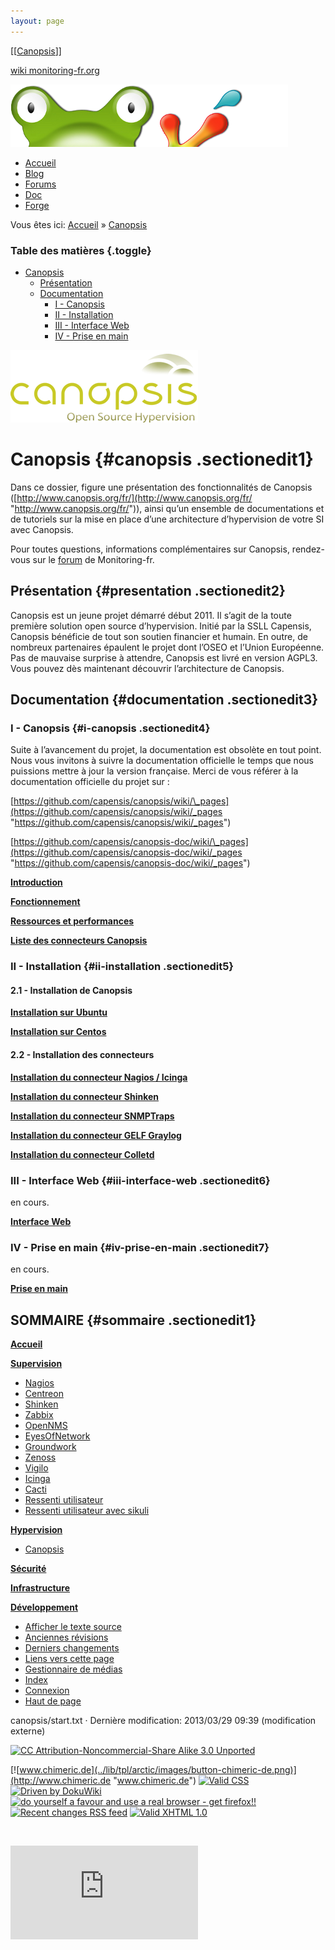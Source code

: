 ```yaml
---
layout: page
---
```


[[[Canopsis](start@do=backlink.html)]]

[wiki monitoring-fr.org](../start.html "[ALT+H]")

![Logo Monitoring](../lib/tpl/arctic/images/logo_monitoring.png)

-   [Accueil](../index.html "Cliquez pour revenir |  l'accueil")
-   [Blog](http://www.monitoring-fr.org "Blog & News")
-   [Forums](http://forums.monitoring-fr.org "Forums")
-   [Doc](http://doc.monitoring-fr.org "Doc")
-   [Forge](https://github.com/monitoring-fr "Forge")

Vous êtes ici: [Accueil](../start.html "start") »
[Canopsis](start.html "canopsis:start")

### Table des matières {.toggle}

-   [Canopsis](start.html#canopsis)
    -   [Présentation](start.html#presentation)
    -   [Documentation](start.html#documentation)
        -   [I - Canopsis](start.html#i-canopsis)
        -   [II - Installation](start.html#ii-installation)
        -   [III - Interface Web](start.html#iii-interface-web)
        -   [IV - Prise en main](start.html#iv-prise-en-main)

[![](../assets/media/canopsis/canopsis_logo.png@w=300)](../_detail/canopsis/canopsis_logo.png@id=canopsis%253Astart.html "canopsis:canopsis_logo.png")

Canopsis {#canopsis .sectionedit1}
========

Dans ce dossier, figure une présentation des fonctionnalités de Canopsis
([http://www.canopsis.org/fr/](http://www.canopsis.org/fr/ "http://www.canopsis.org/fr/")),
ainsi qu’un ensemble de documentations et de tutoriels sur la mise en
place d’une architecture d’hypervision de votre SI avec Canopsis.

Pour toutes questions, informations complémentaires sur Canopsis,
rendez-vous sur le
[forum](http://forums.monitoring-fr.org/ "http://forums.monitoring-fr.org/")
de Monitoring-fr.

Présentation {#presentation .sectionedit2}
------------

Canopsis est un jeune projet démarré début 2011. Il s’agit de la toute
première solution open source d’hypervision. Initié par la SSLL
Capensis, Canopsis bénéficie de tout son soutien financier et humain. En
outre, de nombreux partenaires épaulent le projet dont l’OSEO et l’Union
Européenne. Pas de mauvaise surprise à attendre, Canopsis est livré en
version AGPL3. Vous pouvez dès maintenant découvrir l’architecture de
Canopsis.

Documentation {#documentation .sectionedit3}
-------------

### I - Canopsis {#i-canopsis .sectionedit4}

Suite à l’avancement du projet, la documentation est obsolète en tout
point. Nous vous invitons à suivre la documentation officielle le temps
que nous puissions mettre à jour la version française. Merci de vous
référer à la documentation officielle du projet sur :

[https://github.com/capensis/canopsis/wiki/\_pages](https://github.com/capensis/canopsis/wiki/_pages "https://github.com/capensis/canopsis/wiki/_pages")

[https://github.com/capensis/canopsis-doc/wiki/\_pages](https://github.com/capensis/canopsis-doc/wiki/_pages "https://github.com/capensis/canopsis-doc/wiki/_pages")

**[Introduction](http://wiki.monitoring-fr.org/canopsis/canopsis-introduction "canopsis:canopsis-introduction")**

**[Fonctionnement](canopsis-work.html "canopsis:canopsis-work")**

**[Ressources et
performances](http://wiki.monitoring-fr.org/canopsis/canopsis-resources "canopsis:canopsis-resources")**

**[Liste des connecteurs
Canopsis](canopsis-connectors.html "canopsis:canopsis-connectors")**

### II - Installation {#ii-installation .sectionedit5}

#### 2.1 - Installation de Canopsis

**[Installation sur
Ubuntu](canopsis-ubuntu-install.html "canopsis:canopsis-ubuntu-install")**

**[Installation sur
Centos](canopsis-centos-install.html "canopsis:canopsis-centos-install")**

#### 2.2 - Installation des connecteurs

**[Installation du connecteur Nagios /
Icinga](canopsis-nagios-connector.html "canopsis:canopsis-nagios-connector")**

**[Installation du connecteur
Shinken](canopsis-shinken-connector.html "canopsis:canopsis-shinken-connector")**

**[Installation du connecteur
SNMPTraps](http://wiki.monitoring-fr.org/canopsis/canopsis-snmptrap-connector "canopsis:canopsis-snmptrap-connector")**

**[Installation du connecteur GELF
Graylog](http://wiki.monitoring-fr.org/canopsis/canopsis-graylog-connector "canopsis:canopsis-graylog-connector")**

**[Installation du connecteur
Colletd](http://wiki.monitoring-fr.org/canopsis/canopsis-collectd-connector "canopsis:canopsis-collectd-connector")**

### III - Interface Web {#iii-interface-web .sectionedit6}

en cours.

**[Interface
Web](http://wiki.monitoring-fr.org/canopsis/canopsis-interface "canopsis:canopsis-interface")**

### IV - Prise en main {#iv-prise-en-main .sectionedit7}

en cours.

**[Prise en
main](http://wiki.monitoring-fr.org/canopsis/canopsis-use "canopsis:canopsis-use")**

SOMMAIRE {#sommaire .sectionedit1}
--------

**[Accueil](../start.html "start")**

**[Supervision](../supervision/start.html "supervision:start")**

-   [Nagios](../nagios/start.html "nagios:start")
-   [Centreon](../centreon/start.html "centreon:start")
-   [Shinken](../shinken/start.html "shinken:start")
-   [Zabbix](../zabbix/start.html "zabbix:start")
-   [OpenNMS](../opennms/start.html "opennms:start")
-   [EyesOfNetwork](../eyesofnetwork/start.html "eyesofnetwork:start")
-   [Groundwork](../groundwork/start.html "groundwork:start")
-   [Zenoss](../zenoss/start.html "zenoss:start")
-   [Vigilo](../vigilo/start.html "vigilo:start")
-   [Icinga](../icinga/start.html "icinga:start")
-   [Cacti](../cacti/start.html "cacti:start")
-   [Ressenti
    utilisateur](../supervision/eue/start.html "supervision:eue:start")
-   [Ressenti utilisateur avec
    sikuli](../sikuli/eue/start.html "sikuli:eue:start")

**[Hypervision](../hypervision/start.html "hypervision:start")**

-   [Canopsis](start.html "canopsis:start")

**[Sécurité](../securite/start.html "securite:start")**

**[Infrastructure](../infra/start.html "infra:start")**

**[Développement](../dev/start.html "dev:start")**

-   [Afficher le texte
    source](start@do=edit&rev=0.html "Afficher le texte source [V]")
-   [Anciennes
    révisions](start@do=revisions.html "Anciennes révisions [O]")
-   [Derniers
    changements](start@do=recent.html "Derniers changements [R]")
-   [Liens vers cette
    page](start@do=backlink.html "Liens vers cette page")
-   [Gestionnaire de
    médias](start@do=media.html "Gestionnaire de médias")
-   [Index](start@do=index.html "Index [X]")
-   [Connexion](start@do=login&sectok=6bca6bdf16f8880de3d6d3649db89a26.html "Connexion")
-   [Haut de page](start.html#dokuwiki__top "Haut de page [T]")

canopsis/start.txt · Dernière modification: 2013/03/29 09:39
(modification externe)

[![CC Attribution-Noncommercial-Share Alike 3.0
Unported](../lib/images/license/button/cc-by-nc-sa.png)](http://creativecommons.org/licenses/by-nc-sa/3.0/)

[![www.chimeric.de](../lib/tpl/arctic/images/button-chimeric-de.png)](http://www.chimeric.de "www.chimeric.de")
[![Valid
CSS](../lib/tpl/arctic/images/button-css.png)](http://jigsaw.w3.org/css-validator/check/referer "Valid CSS")
[![Driven by
DokuWiki](../lib/tpl/arctic/images/button-dw.png)](http://wiki.splitbrain.org/wiki:dokuwiki "Driven by DokuWiki")
[![do yourself a favour and use a real browser - get
firefox!!](../lib/tpl/arctic/images/button-firefox.png)](http://www.firefox-browser.de "do yourself a favour and use a real browser - get firefox")
[![Recent changes RSS
feed](../lib/tpl/arctic/images/button-rss.png)](../feed.php "Recent changes RSS feed")
[![Valid XHTML
1.0](../lib/tpl/arctic/images/button-xhtml.png)](http://validator.w3.org/check/referer "Valid XHTML 1.0")

![](../lib/exe/indexer.php@id=canopsis%253Astart&1424859534)

![](http://analytics.monitoring-fr.org/piwik.php?idsite=2)

